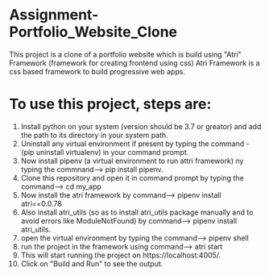 # Assignment-Portfolio_Website_Clone
 This project is a clone of a portfolio website which is build using "Atri" Framework (framework for creating frontend using css)
Atri Framework is a css based framework to build progressive web apps.
# To use this project, steps are:
1) Install python on your system (version should be 3.7 or greator) and add the path to its directory in your system path.
2) Uninstall any virtual environment if present by typing the command - (pip uninstall virtualenv) in your command prompt.
3) Now install pipenv (a virtual environment to run attri framework) ny typing the commnand--> pip install pipenv.
4) Clone this repository and open it in command prompt by typing the command--> cd my_app
5) Now install the atri framework by command--> pipenv install atri==0.0.78
6) Also install atri_utils (so as to install atri_utils package manually and to avoid errors like ModuleNotFound) by command--> pipenv install atri_utils.
7) open the virtual environment by typing the command--> pipenv shell
8) run the project in the framework using command--> atri start
9) This will start running the project on https://localhost:4005/.
10) Click on "Build and Run" to see the output.
